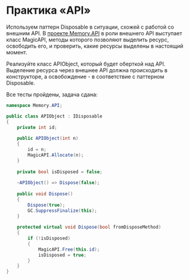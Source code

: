 # Практика «API»

Используем паттерн Disposable в ситуации, схожей с работой со внешним API. В [проекте Memory.API](Memory.API.zip) в роли внешнего API выступает класс MagicAPI, методы которого позволяют выделить ресурс, освободить его, и проверить, какие ресурсы выделены в настоящий момент.

Реализуйте класс APIObject, который будет оберткой над API. Выделение ресурса через внешнее API должна происходить в конструкторе, а освобождение - в соответствие с паттерном Disposable.

Все тесты пройдены, задача сдана:
```cs
namespace Memory.API;

public class APIObject : IDisposable
{
    private int id;
    
    public APIObject(int n)
    {
        id = n;
        MagicAPI.Allocate(n);
    }
    
    private bool isDisposed = false;
    
    ~APIObject() => Dispose(false);
    
    public void Dispose()
    {
        Dispose(true);
        GC.SuppressFinalize(this);
    }
    
    protected virtual void Dispose(bool fromDisposeMethod)
    {
        if (!isDisposed)
        {
            MagicAPI.Free(this.id);
            isDisposed = true;
        }
    }
}
```
